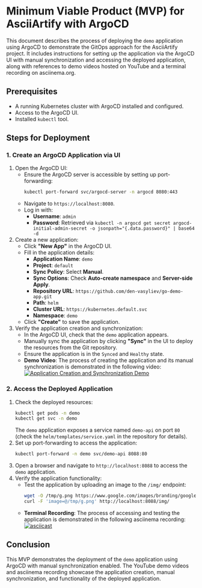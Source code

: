 # Minimum Viable Product (MVP) for AsciiArtify with ArgoCD

This document describes the process of deploying the `demo` application using ArgoCD to demonstrate the GitOps approach for the AsciiArtify project. It includes instructions for setting up the application via the ArgoCD UI with manual synchronization and accessing the deployed application, along with references to demo videos hosted on YouTube and a terminal recording on asciinema.org.

## Prerequisites
- A running Kubernetes cluster with ArgoCD installed and configured.
- Access to the ArgoCD UI.
- Installed `kubectl` tool.

## Steps for Deployment

### 1. Create an ArgoCD Application via UI
1. Open the ArgoCD UI:
   - Ensure the ArgoCD server is accessible by setting up port-forwarding:
     ```bash
     kubectl port-forward svc/argocd-server -n argocd 8080:443
     ```
   - Navigate to `https://localhost:8080`.
   - Log in with:
     - **Username**: `admin`
     - **Password**: Retrieved via `kubectl -n argocd get secret argocd-initial-admin-secret -o jsonpath="{.data.password}" | base64 -d`
2. Create a new application:
   - Click **"New App"** in the ArgoCD UI.
   - Fill in the application details:
     - **Application Name**: `demo`
     - **Project**: `default`
     - **Sync Policy**: Select **Manual**.
     - **Sync Options**: Check **Auto-create namespace** and **Server-side Apply**.
     - **Repository URL**: `https://github.com/den-vasyliev/go-demo-app.git`
     - **Path**: `helm`
     - **Cluster URL**: `https://kubernetes.default.svc`
     - **Namespace**: `demo`
   - Click **"Create"** to save the application.
3. Verify the application creation and synchronization:
   - In the ArgoCD UI, check that the `demo` application appears.
   - Manually sync the application by clicking **"Sync"** in the UI to deploy the resources from the Git repository.
   - Ensure the application is in the `Synced` and `Healthy` state.
   - **Demo Video**: The process of creating the application and its manual synchronization is demonstrated in the following video:  
     [![Application Creation and Synchronization Demo](https://img.youtube.com/vi/acMqcRXcnso/0.jpg)](https://www.youtube.com/watch?v=acMqcRXcnso)

### 2. Access the Deployed Application
1. Check the deployed resources:
   ```bash
   kubectl get pods -n demo
   kubectl get svc -n demo
   ```
   The `demo` application exposes a service named `demo-api` on port `80` (check the `helm/templates/service.yaml` in the repository for details).
2. Set up port-forwarding to access the application:
   ```bash
   kubectl port-forward -n demo svc/demo-api 8088:80
   ```
3. Open a browser and navigate to `http://localhost:8088` to access the `demo` application.
4. Verify the application functionality:
   - Test the application by uploading an image to the `/img/` endpoint:
     ```bash
     wget -O /tmp/g.png https://www.google.com/images/branding/googlelogo/1x/googlelogo_color_272x92dp.png
     curl -F 'image=@/tmp/g.png' http://localhost:8088/img/
     ```
   - **Terminal Recording**: The process of accessing and testing the application is demonstrated in the following asciinema recording:  
     [![asciicast](https://asciinema.org/a/PaYxNBGDbejMWhJ3nfiSg6K4l.svg)](https://asciinema.org/a/PaYxNBGDbejMWhJ3nfiSg6K4l)

## Conclusion
This MVP demonstrates the deployment of the `demo` application using ArgoCD with manual synchronization enabled. The YouTube demo videos and asciinema recording showcase the application creation, manual synchronization, and functionality of the deployed application.